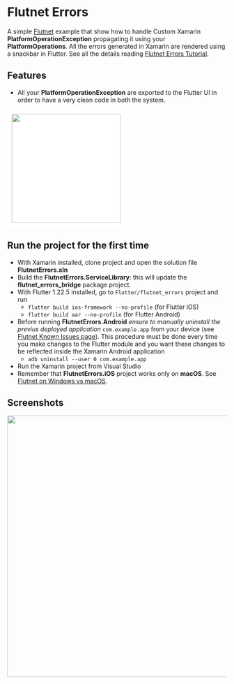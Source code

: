 # Flutnet Errors

A simple [Flutnet](https://www.flutnet.com) example that show how to handle Custom Xamarin **PlatformOperationException** propagating it using your **PlatformOperations**. All the errors generated in Xamarin are rendered using a snackbar in Flutter. See all the details reading [Flutnet  Errors Tutorial](https://www.flutnet.com/Documentation/Samples-Tutorials/Flutnet-Errors).

## Features

- All your **PlatformOperationException** are exported to the Flutter UI in order to have a very clean code in both the system.

<img src="github_assets/sketch.png" height="250" style="background-color:white; padding:10px;">

## Run the project for the first time

- With Xamarin installed, clone project and open the solution file **FlutnetErrors.sln**
- Build the **FlutnetErrors.ServiceLibrary**: this will update the **flutnet_errors_bridge** package project.
- With Flutter 1.22.5 installed, go to `Flutter/flutnet_errors` project and run 
    - `flutter build ios-framework --no-profile` (for Flutter iOS)
    - `flutter build aar --no-profile` (for Flutter Android)
- Before running **FlutnetErrors.Android** _ensure to manually uninstall the previus deployed application_ `com.example.app` from your device (see [Flutnet Known Issues page](https://www.flutnet.com/Download/Release-Notes/Known-Issues)). This procedure must be done every time you make changes to the Flutter module and you want these changes to be reflected inside the Xamarin Android application
    - `adb uninstall --user 0 com.example.app`
- Run the Xamarin project from Visual Studio
- Remember that **FlutnetErrors.iOS** project works only on **macOS**. See [Flutnet on Windows vs macOS](https://www.flutnet.com/Documentation/Getting-Started/Flutnet-on-Windows-vs-macOS).

## Screenshots

<img src="github_assets/app.gif" height="600">


